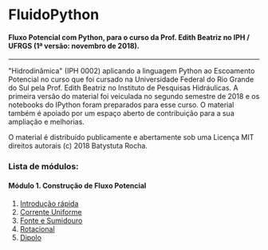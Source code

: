 # FluidoPython

#### Fluxo Potencial com Python, para o curso da Prof. Edith Beatriz no IPH / UFRGS (1ª versão: novembro de 2018).
*****

"Hidrodinâmica" (IPH 0002) aplicando a linguagem Python ao Escoamento Potencial no curso que foi cursado na
Universidade Federal do Rio Grande do Sul pela Prof. Edith Beatriz no Instituto de Pesquisas Hidráulicas.
A primeira versão do material foi veiculada no segundo semestre de 2018 e os notebooks do IPython foram preparados para esse curso.
O material também é apoiado por um espaço aberto de contribuição para a sua ampliação e melhorias.

O material é distribuído publicamente e abertamente sob uma Licença MIT direitos autorais (c) 2018 Batystuta Rocha.

### Lista de módulos:

#### Módulo 1. Construção de Fluxo Potencial

1. [Introdução rápida]()
2. [Corrente Uniforme]()
3. [Fonte e Sumidouro]()
4. [Rotacional]()
5. [Dipolo]()
